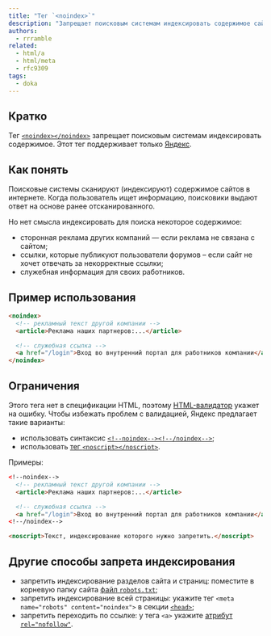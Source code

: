 ```yaml
---
title: "Тег `<noindex>`"
description: "Запрещает поисковым системам индексировать содержимое сайтов."
authors:
  - rrramble
related:
  - html/a
  - html/meta
  - rfc9309
tags:
  - doka
---
```


## Кратко

Тег [`<noindex></noindex>`](https://yandex.ru/support/webmaster/adding-site/indexing-prohibition.html#indexing-prohibition__content) запрещает поисковым системам индексировать содержимое.
Этот тег поддерживает только [Яндекс](https://yandex.ru).


## Как понять

Поисковые системы сканируют (индексируют) содержимое сайтов в интернете. Когда пользователь ищет информацию, поисковики выдают ответ на основе ранее отсканированного.

Но нет смысла индексировать для поиска некоторое содержимое:

- сторонная реклама других компаний — если реклама не связана с сайтом;
- ссылки, которые публикуют пользователи форумов – если сайт не хочет отвечать за некорректные ссылки;
- служебная информация для своих работников.

## Пример использования

```html
<noindex>
  <!-- рекламный текст другой компании -->
  <article>Реклама наших партнеров:...</article>

  <!-- служебная ссылка -->
  <a href="/login">Вход во внутренний портал для работников компании</a>
</noindex>
```

## Ограничения

Этого тега нет в спецификации HTML, поэтому [HTML-валидатор](https://validator.w3.org/) укажет на ошибку.
Чтобы избежать проблем с валидацией, Яндекс предлагает такие варианты:

- использовать синтаксис [`<!‐‐noindex‐‐><!‐‐/noindex‐‐>`](https://yandex.ru/support/webmaster/adding-site/indexing-prohibition.html#indexing-prohibition__content);
- использовать [тег `<noscript></noscript>`](/html/noscript).

Примеры:

```html
<!‐‐noindex‐‐>
  <!-- рекламный текст другой компании -->
  <article>Реклама наших партнеров:...</article>

  <!-- служебная ссылка -->
  <a href="/login">Вход во внутренний портал для работников компании</a>
<!‐‐/noindex‐‐>

<noscript>Текст, индексирование которого нужно запретить.</noscript>
```

## Другие способы запрета индексирования

- запретить индексирование разделов сайта и страниц: поместите в корневую папку сайта [файл `robots.txt`](https://developers.google.com/search/docs/crawling-indexing/robots/create-robots-txt?hl=ru);
- запретить индексирование всей страницы: укажите тег `<meta name="robots" content="noindex">` в секции [`<head>`](/html/head/);
- запретить переходить по ссылке: у тега `<a>` укажите [атрибут `rel="nofollow"`](https://developers.google.com/search/docs/crawling-indexing/qualify-outbound-links?hl=ru).
